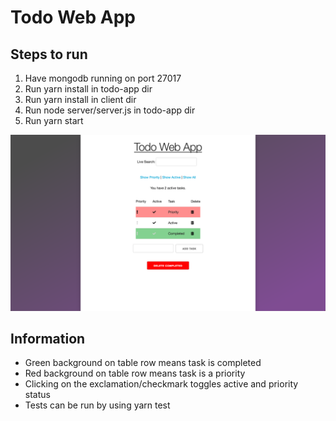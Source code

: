 Todo Web App
============
Steps to run
------------
1. Have mongodb running on port 27017
2. Run yarn install in todo-app dir
3. Run yarn install in client dir
4. Run node server/server.js in todo-app dir
5. Run yarn start 

![alt text](./example.png)

Information
-----------
* Green background on table row means task is completed
* Red background on table row means task is a priority
* Clicking on the exclamation/checkmark toggles active and priority status
* Tests can be run by using yarn test